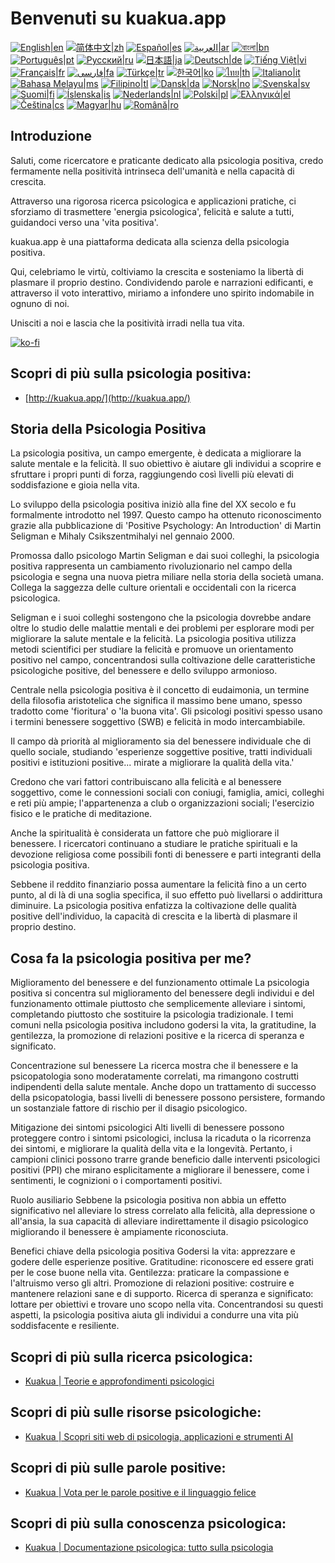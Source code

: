 # Benvenuti su kuakua.app

[![English|en](https://img.shields.io/badge/lang-en-green.svg)](README.md)
[![简体中文|zh](https://img.shields.io/badge/lang-zh-red.svg)](README.zh.md)
[![Español|es](https://img.shields.io/badge/lang-es-yellow.svg)](README.es.md)
[![العربية|ar](https://img.shields.io/badge/lang-ar-lightgrey.svg)](README.ar.md)
[![বাংলা|bn](https://img.shields.io/badge/lang-bn-blue.svg)](README.bn.md)
[![Português|pt](https://img.shields.io/badge/lang-pt-brightgreen.svg)](README.pt.md)
[![Русский|ru](https://img.shields.io/badge/lang-ru-darkblue.svg)](README.ru.md)
[![日本語|ja](https://img.shields.io/badge/lang-ja-orange.svg)](README.ja.md)
[![Deutsch|de](https://img.shields.io/badge/lang-de-black.svg)](README.de.md)
[![Tiếng Việt|vi](https://img.shields.io/badge/lang-vi-darkgreen.svg)](README.vi.md)
[![Français|fr](https://img.shields.io/badge/lang-fr-blue.svg)](README.fr.md)
[![فارسی|fa](https://img.shields.io/badge/lang-fa-purple.svg)](README.fa.md)
[![Türkçe|tr](https://img.shields.io/badge/lang-tr-darkred.svg)](README.tr.md)
[![한국어|ko](https://img.shields.io/badge/lang-ko-cyan.svg)](README.ko.md)
[![ไทย|th](https://img.shields.io/badge/lang-th-gold.svg)](README.th.md)
[![Italiano|it](https://img.shields.io/badge/lang-it-darkorange.svg)](README.it.md)
[![Bahasa Melayu|ms](https://img.shields.io/badge/lang-ms-teal.svg)](README.ms.md)
[![Filipino|tl](https://img.shields.io/badge/lang-tl-pink.svg)](README.tl.md)
[![Dansk|da](https://img.shields.io/badge/lang-da-darkblue.svg)](README.da.md)
[![Norsk|no](https://img.shields.io/badge/lang-no-lightblue.svg)](README.no.md)
[![Svenska|sv](https://img.shields.io/badge/lang-sv-darkgreen.svg)](README.sv.md)
[![Suomi|fi](https://img.shields.io/badge/lang-fi-blue.svg)](README.fi.md)
[![Íslenska|is](https://img.shields.io/badge/lang-is-darkred.svg)](README.is.md)
[![Nederlands|nl](https://img.shields.io/badge/lang-nl-orange.svg)](README.nl.md)
[![Polski|pl](https://img.shields.io/badge/lang-pl-purple.svg)](README.pl.md)
[![Ελληνικά|el](https://img.shields.io/badge/lang-el-lightblue.svg)](README.el.md)
[![Čeština|cs](https://img.shields.io/badge/lang-cs-darkblue.svg)](README.cs.md)
[![Magyar|hu](https://img.shields.io/badge/lang-hu-red.svg)](README.hu.md)
[![Română|ro](https://img.shields.io/badge/lang-ro-green.svg)](README.ro.md)

## Introduzione

Saluti, come ricercatore e praticante dedicato alla psicologia positiva, credo fermamente nella positività intrinseca dell'umanità e nella capacità di crescita.

Attraverso una rigorosa ricerca psicologica e applicazioni pratiche, ci sforziamo di trasmettere 'energia psicologica', felicità e salute a tutti, guidandoci verso una 'vita positiva'.

kuakua.app è una piattaforma dedicata alla scienza della psicologia positiva.

Qui, celebriamo le virtù, coltiviamo la crescita e sosteniamo la libertà di plasmare il proprio destino. Condividendo parole e narrazioni edificanti, e attraverso il voto interattivo, miriamo a infondere uno spirito indomabile in ognuno di noi.

Unisciti a noi e lascia che la positività irradi nella tua vita.

[![ko-fi](https://ko-fi.com/img/githubbutton_sm.svg)](https://ko-fi.com/X8X8XB8D5)

## Scopri di più sulla psicologia positiva:

- [http://kuakua.app/](http://kuakua.app/)

## Storia della Psicologia Positiva

La psicologia positiva, un campo emergente, è dedicata a migliorare la salute mentale e la felicità. Il suo obiettivo è aiutare gli individui a scoprire e sfruttare i propri punti di forza, raggiungendo così livelli più elevati di soddisfazione e gioia nella vita.

Lo sviluppo della psicologia positiva iniziò alla fine del XX secolo e fu formalmente introdotto nel 1997. Questo campo ha ottenuto riconoscimento grazie alla pubblicazione di 'Positive Psychology: An Introduction' di Martin Seligman e Mihaly Csikszentmihalyi nel gennaio 2000.

Promossa dallo psicologo Martin Seligman e dai suoi colleghi, la psicologia positiva rappresenta un cambiamento rivoluzionario nel campo della psicologia e segna una nuova pietra miliare nella storia della società umana. Collega la saggezza delle culture orientali e occidentali con la ricerca psicologica.

Seligman e i suoi colleghi sostengono che la psicologia dovrebbe andare oltre lo studio delle malattie mentali e dei problemi per esplorare modi per migliorare la salute mentale e la felicità. La psicologia positiva utilizza metodi scientifici per studiare la felicità e promuove un orientamento positivo nel campo, concentrandosi sulla coltivazione delle caratteristiche psicologiche positive, del benessere e dello sviluppo armonioso.

Centrale nella psicologia positiva è il concetto di eudaimonia, un termine della filosofia aristotelica che significa il massimo bene umano, spesso tradotto come 'fioritura' o 'la buona vita'. Gli psicologi positivi spesso usano i termini benessere soggettivo (SWB) e felicità in modo intercambiabile.

Il campo dà priorità al miglioramento sia del benessere individuale che di quello sociale, studiando 'esperienze soggettive positive, tratti individuali positivi e istituzioni positive... mirate a migliorare la qualità della vita.'

Credono che vari fattori contribuiscano alla felicità e al benessere soggettivo, come le connessioni sociali con coniugi, famiglia, amici, colleghi e reti più ampie; l'appartenenza a club o organizzazioni sociali; l'esercizio fisico e le pratiche di meditazione.

Anche la spiritualità è considerata un fattore che può migliorare il benessere. I ricercatori continuano a studiare le pratiche spirituali e la devozione religiosa come possibili fonti di benessere e parti integranti della psicologia positiva.

Sebbene il reddito finanziario possa aumentare la felicità fino a un certo punto, al di là di una soglia specifica, il suo effetto può livellarsi o addirittura diminuire. La psicologia positiva enfatizza la coltivazione delle qualità positive dell'individuo, la capacità di crescita e la libertà di plasmare il proprio destino.

## Cosa fa la psicologia positiva per me?

Miglioramento del benessere e del funzionamento ottimale La psicologia positiva si concentra sul miglioramento del benessere degli individui e del funzionamento ottimale piuttosto che semplicemente alleviare i sintomi, completando piuttosto che sostituire la psicologia tradizionale. I temi comuni nella psicologia positiva includono godersi la vita, la gratitudine, la gentilezza, la promozione di relazioni positive e la ricerca di speranza e significato.

Concentrazione sul benessere La ricerca mostra che il benessere e la psicopatologia sono moderatamente correlati, ma rimangono costrutti indipendenti della salute mentale. Anche dopo un trattamento di successo della psicopatologia, bassi livelli di benessere possono persistere, formando un sostanziale fattore di rischio per il disagio psicologico.

Mitigazione dei sintomi psicologici Alti livelli di benessere possono proteggere contro i sintomi psicologici, inclusa la ricaduta o la ricorrenza dei sintomi, e migliorare la qualità della vita e la longevità. Pertanto, i campioni clinici possono trarre grande beneficio dalle interventi psicologici positivi (PPI) che mirano esplicitamente a migliorare il benessere, come i sentimenti, le cognizioni o i comportamenti positivi.

Ruolo ausiliario Sebbene la psicologia positiva non abbia un effetto significativo nel alleviare lo stress correlato alla felicità, alla depressione o all'ansia, la sua capacità di alleviare indirettamente il disagio psicologico migliorando il benessere è ampiamente riconosciuta.

Benefici chiave della psicologia positiva Godersi la vita: apprezzare e godere delle esperienze positive. Gratitudine: riconoscere ed essere grati per le cose buone nella vita. Gentilezza: praticare la compassione e l'altruismo verso gli altri. Promozione di relazioni positive: costruire e mantenere relazioni sane e di supporto. Ricerca di speranza e significato: lottare per obiettivi e trovare uno scopo nella vita. Concentrandosi su questi aspetti, la psicologia positiva aiuta gli individui a condurre una vita più soddisfacente e resiliente.

## Scopri di più sulla ricerca psicologica:

- [Kuakua | Teorie e approfondimenti psicologici](http://kuakua.app/theories-insights)

## Scopri di più sulle risorse psicologiche:

- [Kuakua | Scopri siti web di psicologia, applicazioni e strumenti AI](http://kuakua.app/explore)

## Scopri di più sulle parole positive:

- [Kuakua | Vota per le parole positive e il linguaggio felice](http://kuakua.app/vote)

## Scopri di più sulla conoscenza psicologica:

- [Kuakua | Documentazione psicologica: tutto sulla psicologia](http://kuakua.app/docs)
